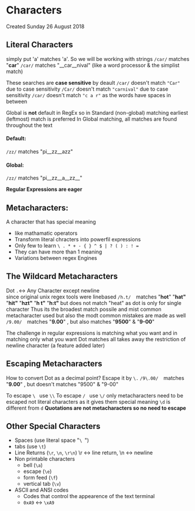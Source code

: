 # Characters
Created Sunday 26 August 2018

Literal Characters
------------------
simply put 'a' matches 'a'. So we will be working with strings
``/car/`` matches "__car__"
``/car/`` matches "__car__nival" (like a word processor & the simplist match)

These searches are **case sensitive** by deault
``/car/`` doesn't match ``"Car"`` due to case sensitivity
``/Car/`` doesn't match ``"carnival"`` due to case sensitivity
``/car/`` doesn't match ``"c a r"`` as the words have spaces in between

Global is **not** default in RegEx so in Standard (non-global) matching earliest (leftmost) match is preferred
In Global matching, all matches are found throughout the text

#### Default:
``/zz/`` matches "pi__zz__azz" 

#### Global:
``/zz/`` matches "pi__zz__a__zz__" 

**Regular Expressions are eager**

Metacharacters:
---------------
A character that has special meaning

* like mathamatic operators
* Transform literal chracters into powerfil expressions
* Only few to learn ``\ . * + - { } ^ $ | ? ( ) : ! =``
* They can have more than 1 meaning
* Variations between regex Engines


The Wildcard Metacharacters
---------------------------
Dot ``.``↔ Any Character except newline  
since original unix regex tools were linebased
``/h.t/  ``matches "__hot__" "__hat"__ "__hit"__ "__hzt"__ "__h t"__ "__h:t"__ but does not match "heat" as dot is only for single character
Thus its the broadest match possile and mist common metacharacter used but also the modt common mistakes are made as well
``/9.00/  ``matches "__9.00__" , but also matches "__9500__" & "__9-00__"

The challenge in regular expressions is matching what you want and in matching only what you want
Dot matches all takes away the restriction of newline character (a feature added later)

Escaping Metacharacters
-----------------------
How to convert Dot  as a decimal point? Escape it by ``\.``
``/9\.00/  ``matches "__9.00__" , but doesn't matches "9500" & "9-00"

To escape ``\ `` use ``\\``
To escape ``/ `` use ``\/``
only metacharacters need to be escaped not literal characters as it gives them special meaning
``\d`` is different from ``d``
**Quotations are not metacharacters so no need to escape**

Other Special Characters
------------------------

* Spaces (use literal space "``\ ``")
* tabs (use ``\t``)
* Line Returns (``\r``, ``\n``, ``\r\n``) \r ↔ line return, \n ↔ newline
* Non printable characters
	* bell (``\a``)
	* escape (``\e``)
	* form feed (``\f``)
	* vertical tab (``\v``)
* ASCII and ANSI codes
	* Codes that control the appearence of the text terminal
	* ``0xA9`` ↔  ``\xA9``


